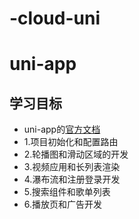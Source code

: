 # -cloud-uni
# uni-app

## 学习目标

- uni-app的[官方文档](https://uniapp.dcloud.io/)
- 1.项目初始化和配置路由
- 2.轮播图和滑动区域的开发
- 3.视频应用和长列表渲染
- 4.瀑布流和注册登录开发
- 5.搜索组件和歌单列表
- 6.播放页和广告开发
